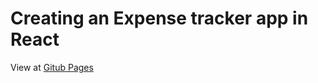 # Creating an Expense tracker app in React
View at <a href="https://armohsin.github.io/expense-tracker-app/">Gitub Pages</a>
